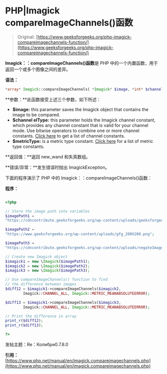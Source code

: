 # PHP|Imagick compareImageChannels()函数

> Original: [https://www.geeksforgeeks.org/php-imagick-compareimagechannels-function/](https://www.geeksforgeeks.org/php-imagick-compareimagechannels-function/)

**Imagick：：compareImageChannels()函数**是 PHP 中的一个内置函数，用于返回一个或多个图像之间的差异。

**语法：**

```php
*array* Imagick::compareImageChannels( *Imagick* $image, *int* $channelType, *int* $metricType )
```

**参数：**此函数接受上述三个参数，如下所述：

*   **$image:** this parameter saves the Imagick object that contains the image to be compared.
*   **$channel elType:** this parameter holds the Imagick channel constant, which provides any channel constant that is valid for your channel mode. Use bitwise operators to combine one or more channel constants. [Click here](https://www.php.net/manual/en/imagick.constants.php#imagick.constants.channel) to get a list of channel constants.
*   **$metricType:** is a metric type constant. [Click here](https://www.php.net/manual/en/imagick.constants.php#imagick.constants.channel-undefined) for a list of metric type constants.

**返回值：**返回 new_wand 和失真数组。

**错误/异常：**发生错误时抛出 ImagickException。

下面的程序演示了 PHP 中的 Imagick：：compareImageChannels()函数：

**程序：**

```php

<?php

// Store the image path into variables
$imagePath1 =
"https://cdncontribute.geeksforgeeks.org/wp-content/uploads/geeksforgeeks-9.png";

$imagePath2 =
"https://www.geeksforgeeks.org/wp-content/uploads/gfg_200X200.png";

$imagePath3 =
"https://cdncontribute.geeksforgeeks.org/wp-content/uploads/negateImage.png";

// Create new Imagick object
$imagick1 = new \Imagick($imagePath1);
$imagick2 = new \Imagick($imagePath2);
$imagick3 = new \Imagick($imagePath3);

// Use compareImageChannels() function to find
// the difference between images
$diff12 = $imagick1->compareImageChannels($imagick2,
        Imagick::CHANNEL_ALL, Imagick::METRIC_MEANABSOLUTEERROR);

$diff13 = $imagick1->compareImageChannels($imagick3, 
        Imagick::CHANNEL_ALL, Imagick::METRIC_MEANABSOLUTEERROR);

// Print the difference in array
print_r($diff12);
print_r($diff13);

?>
```

发帖主题：Re：Колибри0.7.8.0

**引用：**[https://www.php.net/manual/en/imagick.compareimagechannels.php](https://www.php.net/manual/en/imagick.compareimagechannels.php)